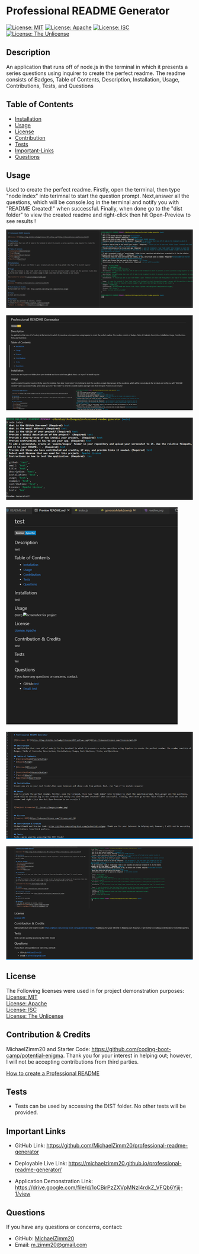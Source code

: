 # Professional README Generator 

  [![License: MIT](https://img.shields.io/badge/License-MIT-yellow.svg)](https://choosealicense.com/licenses/mit/#) [![License: Apache](https://img.shields.io/badge/license-Apache-blue)](https://choosealicense.com/licenses/apache-2.0/) [![License: ISC](https://img.shields.io/badge/license-ISC-red)](https://opensource.org/licenses/ISC) [![License: The Unlicense](https://img.shields.io/badge/license-The%20Unlicense-orange)](https://choosealicense.com/licenses/unlicense/)       

  ## Description
  An application that runs off of node.js in the terminal in which it presents a series questions using inquirer to create the perfect readme. The readme consists of Badges, Table of Contents, Description, Installation, Usage, Contributions, Tests, and Questions

   ## Table of Contents 
  * [Installation](#installation)
  * [Usage](#usage)
  * [License](#license)
  * [Contribution](#contribution)
  * [Tests](#tests)
  * [Important-Links](#Important-Links)
  * [Questions](#questions)

## Usage 
  Used to create the perfect readme. Firstly, open the terminal, then type "node index" into terimnal to start the question prompt. Next,answer all the questions, which will be console.log in the terminal and notify you with "README Created!" when successful. Finally, when done go to the "dist folder" to view the created readme and right-click then hit Open-Preview to see results !

  
  ![Project Screenshot](./assets/images/readme.png)
  <br/><br/>
  ![Project Screenshot](./images/Picture1.png)
  <br/><br/>
  ![Project Screenshot](./images/Picture2.png)
  <br/><br/>
  ![Project Screenshot](./images/Picture3.png)
  <br/><br/>
  ![Project Screenshot](./images/Picture4.png)
  <br/><br/>
  ![Project Screenshot](./images/Picture5.png)
  <br/>

## License
  The Following licenses were used in for project demonstration purposes:
  [License: MIT](https://choosealicense.com/licenses/mit/#)<br/>
  [License: Apache](https://choosealicense.com/licenses/apache-2.0/)<br/>
  [License: ISC](https://opensource.org/licenses/ISC) <br/>
  [License: The Unlicense](https://choosealicense.com/licenses/unlicense/)<br/>

## Contribution & Credits
  MichaelZimm20 and Starter Code: https://github.com/coding-boot-camp/potential-enigma. Thank you for your interest in helping out; however, I will not be accepting contributions from third parties.

[How to create a Professional README](https://coding-boot-camp.github.io/full-stack/github/professional-readme-guide)
  
## Tests
* Tests can be used by accessing the DIST folder. No other tests will be provided.

## Important Links 
* GitHub Link: https://github.com/MichaelZimm20/professional-readme-generator

* Deployable Live Link: https://michaelzimm20.github.io/professional-readme-generator/

* Application Demonstration Link: https://drive.google.com/file/d/1oCBirPzZXVpMNzl4rdkZ_VFQb6Yjij-1/view

## Questions 
  If you have any questions or concerns, contact:
  * GitHub: [MichaelZimm20](https://github.com/MichaelZimm20)
  * Email: [m.zimm20@gmail.com](mailto:m.zimm20@gmail.com)

